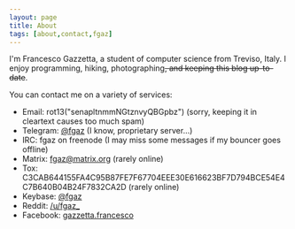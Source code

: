 ```yaml
---
layout: page
title: About
tags: [about,contact,fgaz]
---
```


I'm Francesco Gazzetta, a student of computer science from Treviso, Italy. I enjoy programming, hiking, photographing<s>, and keeping this blog up-to-date</s>.

You can contact me on a variety of services:

* Email: rot13("senapltnmmNGtznvyQBGpbz") (sorry, keeping it in cleartext causes too much spam)
* Telegram: [@fgaz](https://telegram.me/fgaz) (I know, proprietary server...)
* IRC: fgaz on freenode (I may miss some messages if my bouncer goes offline)
* Matrix: fgaz@matrix.org (rarely online)
* Tox: C3CAB644155FA4C95B87FE7F67704EEE30E616623BF7D794BCE54E4C7B640B04B24F7832CA2D (rarely online)
* Keybase: [@fgaz](https://keybase.io/fgaz)
* Reddit: [/u/fgaz\_](https://reddit.com/u/fgaz_)
* Facebook: [gazzetta.francesco](http://facebook.com/gazzetta.francesco/)

